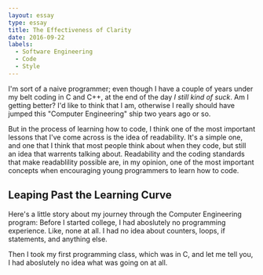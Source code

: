 ```yaml
---
layout: essay
type: essay
title: The Effectiveness of Clarity
date: 2016-09-22
labels:
  - Software Engineering
  - Code
  - Style
---
```


I'm sort of a naive programmer; even though I have a couple of years under my belt coding in C and C++, at the end of the day <i>I still kind of suck</i>. Am I getting better? I'd like to think that I am, otherwise I really should have jumped this "Computer Engineering" ship two years ago or so. 

But in the process of learning how to code, I think one of the most important lessons that I've come across is the idea of readability. It's a simple one, and one that I think that most people think about when they code, but still an idea that warrents talking about. Readability and the coding standards that make readablility possible are, in my opinion, one of the most important concepts when encouraging young programmers to learn how to code.

## Leaping Past the Learning Curve

Here's a little story about my journey through the Computer Engineering program: Before I started college, I had aboslutely no programming experience. Like, none at all. I had no idea about counters, loops, if statements, and anything else. 

Then I took my first programming class, which was in C, and let me tell you, I had aboslutely no idea what was going on at all. 
